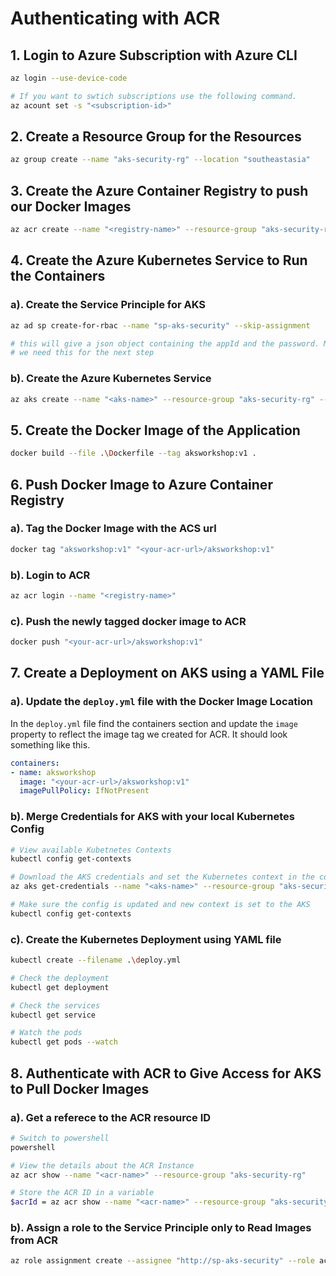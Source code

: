 # Authenticating with ACR


## 1. Login to Azure Subscription with Azure CLI
```bash
az login --use-device-code

# If you want to swtich subscriptions use the following command.
az acount set -s "<subscription-id>"
```

## 2. Create a Resource Group for the Resources
```bash
az group create --name "aks-security-rg" --location "southeastasia"
```

## 3. Create the Azure Container Registry to push our Docker Images
```bash
az acr create --name "<registry-name>" --resource-group "aks-security-rg" --location "southeastasia" --sku basic
```

## 4. Create the Azure Kubernetes Service to Run the Containers

### a). Create the Service Principle for AKS
```bash
az ad sp create-for-rbac --name "sp-aks-security" --skip-assignment

# this will give a json object containing the appId and the password. Make note of these 2 values
# we need this for the next step
```

### b). Create the Azure Kubernetes Service
```bash
az aks create --name "<aks-name>" --resource-group "aks-security-rg" --node-count 1 --generate-ssh-keys  --service-principal "<sp-app-id>" --client-secret "<sp-app-password>"
```

## 5. Create the Docker Image of the Application
```bash
docker build --file .\Dockerfile --tag aksworkshop:v1 .
```

## 6. Push Docker Image to Azure Container Registry

### a). Tag the Docker Image with the ACS url
```bash 
docker tag "aksworkshop:v1" "<your-acr-url>/aksworkshop:v1"
```

### b). Login to ACR
```bash
az acr login --name "<registry-name>"
```

### c). Push the newly tagged docker image to ACR
```bash
docker push "<your-acr-url>/aksworkshop:v1"
```

## 7. Create a Deployment on AKS using a YAML File

### a). Update the `deploy.yml` file with the Docker Image Location
In the `deploy.yml` file find the containers section and update the `image` property to reflect the image tag we created for ACR. It should look something like this.

```yaml
containers:
- name: aksworkshop
  image: "<your-acr-url>/aksworkshop:v1"
  imagePullPolicy: IfNotPresent
```

### b). Merge Credentials for AKS with your local Kubernetes Config
```bash
# View available Kubetnetes Contexts
kubectl config get-contexts

# Download the AKS credentials and set the Kubernetes context in the config
az aks get-credentials --name "<aks-name>" --resource-group "aks-security-rg"

# Make sure the config is updated and new context is set to the AKS
kubectl config get-contexts
```

### c). Create the Kubernetes Deployment using YAML file
```bash
kubectl create --filename .\deploy.yml

# Check the deployment 
kubectl get deployment

# Check the services
kubectl get service

# Watch the pods
kubectl get pods --watch
```

## 8. Authenticate with ACR to Give Access for AKS to Pull Docker Images

### a). Get a referece to the ACR resource ID
```bash 
# Switch to powershell
powershell

# View the details about the ACR Instance
az acr show --name "<acr-name>" --resource-group "aks-security-rg"

# Store the ACR ID in a variable
$acrId = az acr show --name "<acr-name>" --resource-group "aks-security-rg" --query "id" --output tsv
```

### b). Assign a role to the Service Principle only to Read Images from ACR
```bash
az role assignment create --assignee "http://sp-aks-security" --role acrpull --scope $acrId
```